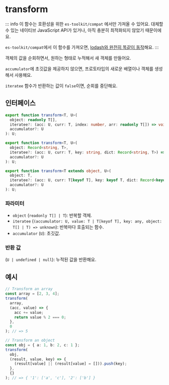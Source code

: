 # transform

::: info
이 함수는 호환성을 위한 `es-toolkit/compat` 에서만 가져올 수 있어요. 대체할 수 있는 네이티브 JavaScript API가 있거나, 아직 충분히 최적화되지 않았기 때문이에요.

`es-toolkit/compat`에서 이 함수를 가져오면, [lodash와 완전히 똑같이 동작](../../../compatibility.md)해요.
:::

객체의 값을 순회하면서, 원하는 형태로 누적해서 새 객체를 만들어요.

`accumulator`에 초깃값을 제공하지 않으면, 프로토타입의 새로운 배열이나 객체를 생성해서 사용해요.

`iteratee` 함수가 반환하는 값이 `false`이면, 순회를 중단해요.

## 인터페이스

```typescript
export function transform<T, U>(
  object: readonly T[],
  iteratee?: (acc: U, curr: T, index: number, arr: readonly T[]) => void,
  accumulator?: U
): U;

export function transform<T, U>(
  object: Record<string, T>,
  iteratee?: (acc: U, curr: T, key: string, dict: Record<string, T>) => void,
  accumulator?: U
): U;

export function transform<T extends object, U>(
  object: T,
  iteratee?: (acc: U, curr: T[keyof T], key: keyof T, dict: Record<keyof T, T[keyof T]>) => void,
  accumulator?: U
): U;
```

### 파라미터

- `object` (`readonly T[] | T`): 반복할 객체.
- `iteratee` (`(accumulator: U, value: T | T[keyof T], key: any, object: T[] | T) => unknown`): 반복마다 호출되는 함수.
- `accumulator` (`U`): 초깃값.

### 반환 값

(`U | undefined | null`): 누적된 값을 반환해요.

## 예시

```typescript
// Transform an array
const array = [2, 3, 4];
transform(
  array,
  (acc, value) => {
    acc += value;
    return value % 2 === 0;
  },
  0
); // => 5

// Transform an object
const obj = { a: 1, b: 2, c: 1 };
transform(
  obj,
  (result, value, key) => {
    (result[value] || (result[value] = [])).push(key);
  },
  {}
); // => { '1': ['a', 'c'], '2': ['b'] }
```

